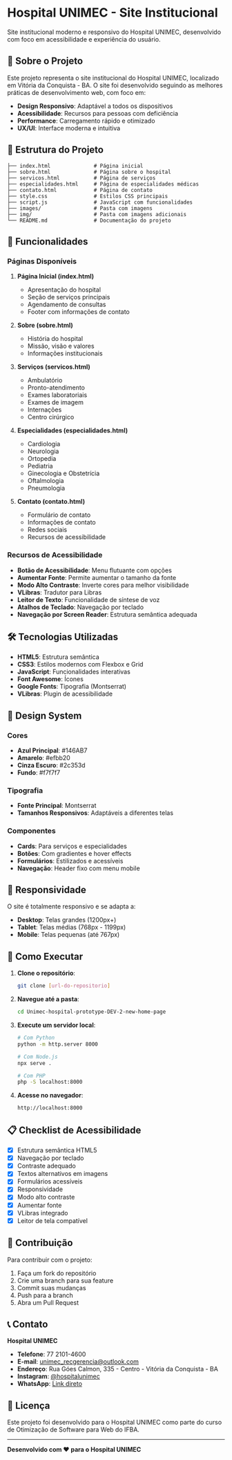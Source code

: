 # Hospital UNIMEC - Site Institucional

Site institucional moderno e responsivo do Hospital UNIMEC, desenvolvido com foco em acessibilidade e experiência do usuário.

## 🏥 Sobre o Projeto

Este projeto representa o site institucional do Hospital UNIMEC, localizado em Vitória da Conquista - BA. O site foi desenvolvido seguindo as melhores práticas de desenvolvimento web, com foco em:

- **Design Responsivo**: Adaptável a todos os dispositivos
- **Acessibilidade**: Recursos para pessoas com deficiência
- **Performance**: Carregamento rápido e otimizado
- **UX/UI**: Interface moderna e intuitiva

## 📁 Estrutura do Projeto

```
├── index.html              # Página inicial
├── sobre.html              # Página sobre o hospital
├── servicos.html           # Página de serviços
├── especialidades.html     # Página de especialidades médicas
├── contato.html            # Página de contato
├── style.css               # Estilos CSS principais
├── script.js               # JavaScript com funcionalidades
├── images/                 # Pasta com imagens
├── img/                    # Pasta com imagens adicionais
└── README.md               # Documentação do projeto
```

## 🚀 Funcionalidades

### Páginas Disponíveis

1. **Página Inicial (index.html)**
   - Apresentação do hospital
   - Seção de serviços principais
   - Agendamento de consultas
   - Footer com informações de contato

2. **Sobre (sobre.html)**
   - História do hospital
   - Missão, visão e valores
   - Informações institucionais

3. **Serviços (servicos.html)**
   - Ambulatório
   - Pronto-atendimento
   - Exames laboratoriais
   - Exames de imagem
   - Internações
   - Centro cirúrgico

4. **Especialidades (especialidades.html)**
   - Cardiologia
   - Neurologia
   - Ortopedia
   - Pediatria
   - Ginecologia e Obstetrícia
   - Oftalmologia
   - Pneumologia

5. **Contato (contato.html)**
   - Formulário de contato
   - Informações de contato
   - Redes sociais
   - Recursos de acessibilidade

### Recursos de Acessibilidade

- **Botão de Acessibilidade**: Menu flutuante com opções
- **Aumentar Fonte**: Permite aumentar o tamanho da fonte
- **Modo Alto Contraste**: Inverte cores para melhor visibilidade
- **VLibras**: Tradutor para Libras
- **Leitor de Texto**: Funcionalidade de síntese de voz
- **Atalhos de Teclado**: Navegação por teclado
- **Navegação por Screen Reader**: Estrutura semântica adequada

## 🛠️ Tecnologias Utilizadas

- **HTML5**: Estrutura semântica
- **CSS3**: Estilos modernos com Flexbox e Grid
- **JavaScript**: Funcionalidades interativas
- **Font Awesome**: Ícones
- **Google Fonts**: Tipografia (Montserrat)
- **VLibras**: Plugin de acessibilidade

## 🎨 Design System

### Cores
- **Azul Principal**: #146AB7
- **Amarelo**: #efbb20
- **Cinza Escuro**: #2c353d
- **Fundo**: #f7f7f7

### Tipografia
- **Fonte Principal**: Montserrat
- **Tamanhos Responsivos**: Adaptáveis a diferentes telas

### Componentes
- **Cards**: Para serviços e especialidades
- **Botões**: Com gradientes e hover effects
- **Formulários**: Estilizados e acessíveis
- **Navegação**: Header fixo com menu mobile

## 📱 Responsividade

O site é totalmente responsivo e se adapta a:

- **Desktop**: Telas grandes (1200px+)
- **Tablet**: Telas médias (768px - 1199px)
- **Mobile**: Telas pequenas (até 767px)

## 🔧 Como Executar

1. **Clone o repositório**:
   ```bash
   git clone [url-do-repositorio]
   ```

2. **Navegue até a pasta**:
   ```bash
   cd Unimec-hospital-prototype-DEV-2-new-home-page
   ```

3. **Execute um servidor local**:
   ```bash
   # Com Python
   python -m http.server 8000
   
   # Com Node.js
   npx serve .
   
   # Com PHP
   php -S localhost:8000
   ```

4. **Acesse no navegador**:
   ```
   http://localhost:8000
   ```

## 📋 Checklist de Acessibilidade

- [x] Estrutura semântica HTML5
- [x] Navegação por teclado
- [x] Contraste adequado
- [x] Textos alternativos em imagens
- [x] Formulários acessíveis
- [x] Responsividade
- [x] Modo alto contraste
- [x] Aumentar fonte
- [x] VLibras integrado
- [x] Leitor de tela compatível

## 🤝 Contribuição

Para contribuir com o projeto:

1. Faça um fork do repositório
2. Crie uma branch para sua feature
3. Commit suas mudanças
4. Push para a branch
5. Abra um Pull Request

## 📞 Contato

**Hospital UNIMEC**
- **Telefone**: 77 2101-4600
- **E-mail**: unimec_recgerencia@outlook.com
- **Endereço**: Rua Góes Calmon, 335 - Centro - Vitória da Conquista - BA
- **Instagram**: [@hospitalunimec](https://www.instagram.com/hospitalunimec/)
- **WhatsApp**: [Link direto](https://api.whatsapp.com/message/PJLHIE777AQME1?autoload=1&app_absent=0)

## 📄 Licença

Este projeto foi desenvolvido para o Hospital UNIMEC como parte do curso de Otimização de Software para Web do IFBA.

---

**Desenvolvido com ❤️ para o Hospital UNIMEC**
